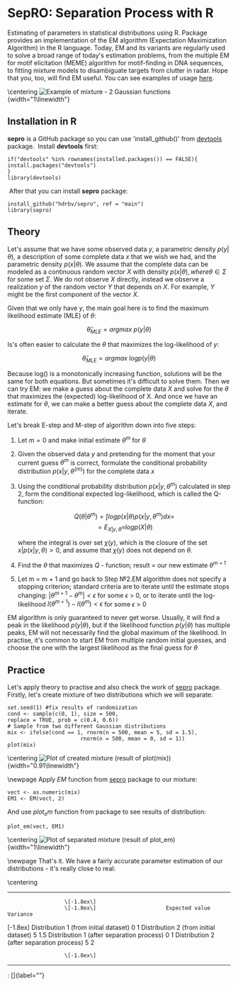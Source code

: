 SepRO: Separation Process with R
================================

Estimating of parameters in statistical distributions using R. Package
provides an implementation of the EM algorithm (Expectation Maximization
Algorithm) in the R language. Today, EM and its variants are regularly
used to solve a broad range of today's estimation problems, from the
multiple EM for motif elicitation (MEME) algorithm for motif-finding in
DNA sequences, to fitting mixture models to disambiguate targets from
clutter in radar. Hope that you, too, will find EM useful. You can see
examples of usage [here](https://cran.r-project.org/).

\centering
![*Example of mixture - 2 Gaussian
functions*](graphics/ex1){width="1\linewidth"}

Installation in R
-----------------

**sepro** is a GitHub package so you can use 'install\_github()' from
[devtools](https://cran.r-project.org/web/packages/devtools/index.html)
package.  Install **devtools** first:

    if("devtools" %in% rownames(installed.packages()) == FALSE){
    install.packages("devtools")
    }
    library(devtools)

 After that you can install **sepro** package:

    install_github("hdrbv/sepro", ref = "main")
    library(sepro)

Theory
------

Let's assume that we have some observed data $y$, a parametric density
$p(y|\theta)$, a description of some complete data $x$ that we wish we
had, and the parametric density $p(x|\theta)$. We assume that the
complete data can be modeled as a continuous random vector $X$ with
density $p(x|\theta), where$$\theta \in \Sigma$ for some set $\Sigma$.
We do not observe $X$ directly, instead we observe a realization $y$ of
the random vector $Y$ that depends on $X$. For example, $Y$ might be the
first component of the vector $X$.

Given that we only have $y$, the main goal here is to find the maximum
likelihood estimate (MLE) of $\theta$:

$$\hat{\theta}_{MLE} = argmax\ p(y|\theta)$$

Is's often easier to calculate the $\theta$ that maximizes the
log-likelihood of $y$:

$$\hat{\theta}_{MLE} = argmax\ log p(y|\theta)$$

Because log() is a monotonically increasing function, solutions will be
the same for both equations. But sometimes it's difficult to solve them.
Then we can try EM: we make a guess about the complete data $X$ and
solve for the $\theta$ that maximizes the (expected) log-likelihood of
X. And once we have an estimate for $\theta$, we can make a better guess
about the complete data $X$, and iterate.

Let's break E-step and M-step of algorithm down into five steps:

1.  Let $m = 0$ and make initial estimate $\theta^{m}$ for $\theta$

2.  Given the observed data $y$ and pretending for the moment that your
    current guess $\theta^{m}$ is correct, formulate the conditional
    probability distribution $p(x|y, \theta^(m))$ for the complete data
    $x$

3.  Using the conditional probability distribution $p(x|y, \theta^{m})$
    calculated in step 2, form the conditional expected log-likelihood,
    which is called the Q-function:

    $$Q(\theta | \theta^{m}) = \int logp(x|\theta)p(x|y, \theta^{m})dx =$$
    $$= E_{X|y, \theta^{m}}logp(X|\theta)$$

    where the integral is over set $\chi(y)$, which is the closure of
    the set ${x|p(x|y, \theta)> 0}$, and assume that $\chi(y)$ does not
    depend on $\theta$.

4.  Find the $\theta$ that maximizes $Q$ - function; result = our new
    estimate $\theta^{m+1}$

5.  Let m = m + 1 and go back to Step №2.EM algorithm does not specify a
    stopping criterion; standard criteria are to iterate until the
    estimate stops changing: $|\theta^{m+1} - \theta^{m}| < \epsilon$
    for some $\epsilon$ \> 0, or to iterate until the log-likelihood
    $l(\theta^{m+1}) - l(\theta^{m}) < \epsilon$ for some $\epsilon$ \>
    0

EM algorithm is only guaranteed to never get worse. Usually, it will
find a peak in the likelihood $p(y|\theta)$, but if the likelihood
function $p(y|\theta)$ has multiple peaks, EM will not necessarily find
the global maximum of the likelihood. In practise, it's common to start
EM from multiple random initial guesses, and choose the one with the
largest likelihood as the final guess for $\theta$

Practice
--------

Let's apply theory to practise and also check the work of
[sepro](https://github.com/hdrbv/sepro) package. Firstly, let's create
mixture of two distributions which we will separate:

    set.seed(1) #fix results of randomization
    cond <- sample(c(0, 1), size = 500, 
    replace = TRUE, prob = c(0.4, 0.6))
    # Sample from two different Gaussian distributions
    mix <- ifelse(cond == 1, rnorm(n = 500, mean = 5, sd = 1.5), 
                           rnorm(n = 500, mean = 0, sd = 1))
    plot(mix)

\centering
![*Plot of created mixture (result of
plot(mix))*](graphics/mix){width="0.91\linewidth"}

\newpage
Apply $EM$ function from [sepro](https://github.com/hdrbv/sepro) package
to our mixture:

    vect <- as.numeric(mix)
    EM1 <- EM(vect, 2)

And use $plot_em$ function from package to see results of distribution:

    plot_em(vect, EM1)

\centering
![*Plot of separated mixture (result of
plot\_em)*](graphics/plot_em){width="1\linewidth"}

\newpage
That's it. We have a fairly accurate parameter estimation of our
distributions - it's really close to real:

\centering 
  -------------------------------------------------- ---------------- ----------
                      \[-1.8ex\]                                      
                      \[-1.8ex\]                      Expected value   Variance
                                                                      
   \[-1.8ex\] Distribution 1 (from initial dataset)        $0$           $1$
        Distribution 2 (from initial dataset)              $5$          $1.5$
      Distribution 1 (after separation process)            $0$           $1$
      Distribution 2 (after separation process)            $5$           $2$
                                                                      
                      \[-1.8ex\]                                      
  -------------------------------------------------- ---------------- ----------

  : []{label=""}

